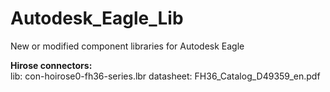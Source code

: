 # Autodesk_Eagle_Lib
New or modified component libraries for Autodesk Eagle

<b>Hirose connectors:<br></b>
lib: con-hoirose0-fh36-series.lbr    datasheet: FH36_Catalog_D49359_en.pdf<br>

